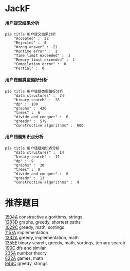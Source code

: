 # JackF

<!-- tabs:start -->



#### **用户提交结果分析**

```mermaid
pie title 用户提交结果分析
    "Accepted" :  22
    "Rejected" :  0
    "Wrong answer" :  21
    "Runtime error" :  2
    "Time limit exceeded" :  2
    "Memory limit exceeded" :  1
    "Compilation error" :  0
    "Partial" :  0
```

#### **用户做题类型偏好分析**

```mermaid
pie title 用户做题类型偏好分析
    "data structures" :  24
    "binary search" :  28
    "dp" :  100
    "graphs" :  420
    "trees" :  6
    "divide and conquer" :  0
    "greedy" :  579
    "constructive algorithms" :  606
```
#### **用户错题知识点分析**

```mermaid
pie title 用户错题知识点分析
    "data structures" :  14
    "binary search" :  12
    "dp" :  9
    "graphs" :  20
    "trees" :  0
    "divide and conquer" :  0
    "greedy" :  13
    "constructive algorithms" :  9
```



<!-- tabs:end -->
# 推荐题目
[1504A](https://codeforces.com/contest/1504/problem/A)		constructive algorithms,
                        strings		  
[1283D](https://codeforces.com/contest/1283/problem/D)		graphs,
                        greedy,
                        shortest paths		  
[1029C](https://codeforces.com/contest/1029/problem/C)		greedy,
                        math,
                        sortings		  
[1157A](https://codeforces.com/contest/1157/problem/A)		implementation		  
[1332A](https://codeforces.com/contest/1332/problem/A)		greedy,
                        implementation,
                        math		  
[1355E](https://codeforces.com/contest/1355/problem/E)		binary search,
                        greedy,
                        math,
                        sortings,
                        ternary search		  
[190C](https://codeforces.com/contest/190/problem/C)		dfs and similar		  
[235A](https://codeforces.com/contest/235/problem/A)		number theory		  
[832A](https://codeforces.com/contest/832/problem/A)		games,
                        math		  
[946C](https://codeforces.com/contest/946/problem/C)		greedy,
                        strings		  
